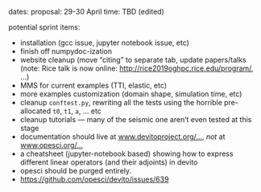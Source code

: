 dates: proposal: 29-30 April
time: TBD (edited) 

potential sprint items:
- installation (gcc issue, jupyter notebook issue, etc)
- finish off numpydoc-ization
- website cleanup (move “citing” to separate tab, update papers/talks (note: Rice talk is now online: http://rice2019oghpc.rice.edu/program/, ...)
- MMS for current examples (TTI, elastic, etc)
- more examples customization (domain shape, simulation time, etc)
- cleanup `conftest.py`, rewriting all the tests using the horrible pre-allocated `t0`, `t1`, `a`, ... etc
- cleanup tutorials — many of the seismic one aren’t even tested at this stage
- documentation should live at www.devitoproject.org/…, *not* at www.opesci.org/…
- a cheatsheet (jupyter-notebook based) showing how to express different linear operators (and their adjoints) in devito
- opesci should be purged entirely.
- https://github.com/opesci/devito/issues/639